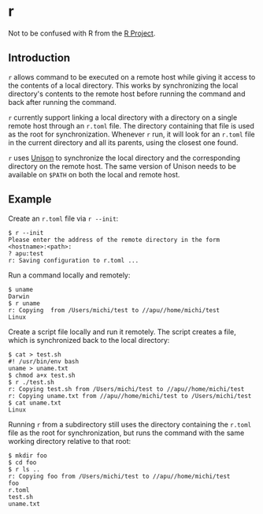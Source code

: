 # r

Not to be confused with R from the [R Project](https://www.r-project.org).


## Introduction

`r` allows command to be executed on a remote host while giving it access to the contents of a local directory. This works by synchronizing the local directory's contents to the remote host before running the command and back after running the command.

`r` currently support linking a local directory with a directory on a single remote host through an `r.toml` file. The directory containing that file is used as the root for synchronization. Whenever `r` run, it will look for an `r.toml` file in the current directory and all its parents, using the closest one found.

`r` uses [Unison](https://www.cis.upenn.edu/~bcpierce/unison/index.html) to synchronize the local directory and the corresponding directory on the remote host. The same version of Unison needs to be available on `$PATH` on both the local and remote host.



## Example

Create an `r.toml` file via `r --init`:

```
$ r --init
Please enter the address of the remote directory in the form <hostname>:<path>:
? apu:test
r: Saving configuration to r.toml ...
```

Run a command locally and remotely:

```
$ uname
Darwin
$ r uname
r: Copying  from /Users/michi/test to //apu//home/michi/test
Linux
```

Create a script file locally and run it remotely. The script creates a file, which is synchronized back to the local directory:

```
$ cat > test.sh
#! /usr/bin/env bash
uname > uname.txt
$ chmod a+x test.sh 
$ r ./test.sh 
r: Copying test.sh from /Users/michi/test to //apu//home/michi/test
r: Copying uname.txt from //apu//home/michi/test to /Users/michi/test
$ cat uname.txt 
Linux
```

Running `r` from a subdirectory still uses the directory containing the `r.toml` file as the root for synchronization, but runs the command with the same working directory relative to that root:

```
$ mkdir foo
$ cd foo
$ r ls ..
r: Copying foo from /Users/michi/test to //apu//home/michi/test
foo
r.toml
test.sh
uname.txt
```
